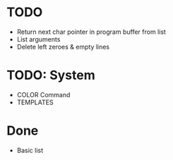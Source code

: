 # TODO
- Return next char pointer in program buffer from list
- List arguments
- Delete left zeroes & empty lines

# TODO: System
- COLOR Command
- TEMPLATES

# Done
- Basic list
